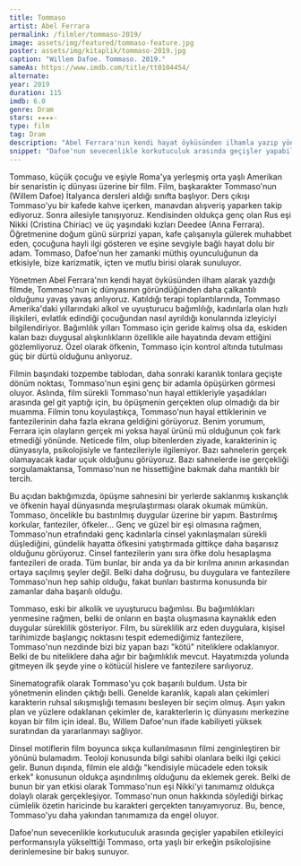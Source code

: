```yaml
---
title: Tommaso
artist: Abel Ferrara
permalink: /filmler/tommaso-2019/
image: assets/img/featured/tommaso-feature.jpg
poster: assets/img/kitaplik/tommaso-2019.jpg
caption: "Willem Dafoe. Tommaso. 2019."
sameAs: https://www.imdb.com/title/tt0104454/
alternate:
year: 2019
duration: 115
imdb: 6.0
genre: Dram
stars: ★★★★☆
type: film
tag: Dram
description: "Abel Ferrara'nın kendi hayat öyküsünden ilhamla yazıp yönettiği Tommaso, karmaşık fantezilere ve korkulara açık yürekle yaklaşıyor."
snippet: "Dafoe'nun sevecenlikle korkutuculuk arasında geçişler yapabilen etkileyici performansıyla yükselttiği Tommaso, orta yaşlı bir erkeğin psikolojisine derinlemesine bir bakış sunuyor."
---
```


Tommaso, küçük çocuğu ve eşiyle Roma'ya yerleşmiş orta yaşlı Amerikan bir senaristin iç dünyası üzerine bir film. Film, başkarakter Tommaso'nun (Willem Dafoe) İtalyanca dersleri aldığı sınıfta başlıyor. Ders çıkışı Tommaso'yu bir kafede kahve içerken, manavdan alışveriş yaparken takip ediyoruz. Sonra ailesiyle tanışıyoruz. Kendisinden oldukça genç olan Rus eşi Nikki (Cristina Chiriac) ve üç yaşındaki kızları Deedee (Anna Ferrara). Öğretmenine doğum günü sürprizi yapan, kafe çalışanıyla gülerek muhabbet eden, çocuğuna hayli ilgi gösteren ve eşine sevgiyle bağlı hayat dolu bir adam. Tommaso, Dafoe'nun her zamanki müthiş oyunculuğunun da etkisiyle, bize karizmatik, içten ve mutlu birisi olarak sunuluyor. 

Yönetmen Abel Ferrara'nın kendi hayat öyküsünden ilham alarak yazdığı filmde, Tommaso'nun iç dünyasının göründüğünden daha çalkantılı olduğunu yavaş yavaş anlıyoruz. Katıldığı terapi toplantılarında, Tommaso Amerika'daki yıllarındaki alkol ve uyuşturucu bağımlılığı, kadınlarla olan hızlı ilişkileri, evlatlık edindiği çocuğundan nasıl ayrıldığı konularında izleyiciyi bilgilendiriyor. Bağımlılık yılları Tommaso için geride kalmış olsa da, eskiden kalan bazı duygusal alışkınlıkların özellikle aile hayatında devam ettiğini gözlemliyoruz. Özel olarak öfkenin, Tommaso için kontrol altında tutulması güç bir dürtü olduğunu anlıyoruz. 

Filmin başındaki tozpembe tablodan, daha sonraki karanlık tonlara geçişte dönüm noktası, Tommaso'nun eşini genç bir adamla öpüşürken görmesi oluyor. Aslında, film sürekli Tommaso'nun hayal ettikleriyle yaşadıkları arasında gel git yaptığı için, bu öpüşmenin gerçekten olup olmadığı da bir muamma. Filmin tonu koyulaştıkça, Tommaso'nun hayal ettiklerinin ve fantezilerinin daha fazla ekrana geldiğini görüyoruz. Benim yorumum, Ferrara için olayların gerçek mi yoksa hayal ürünü mü olduğunun çok fark etmediği yönünde. Neticede film, olup bitenlerden ziyade, karakterinin iç dünyasıyla, psikolojisiyle ve fantezileriyle ilgileniyor. Bazı sahnelerin gerçek olamayacak kadar uçuk olduğunu görüyoruz. Bazı sahnelerde ise gerçekliği sorgulamaktansa, Tommaso'nun ne hissettiğine bakmak daha mantıklı bir tercih. 

Bu açıdan baktığımızda, öpüşme sahnesini bir yerlerde saklanmış kıskançlık ve öfkenin hayal dünyasında meşrulaştırması olarak okumak mümkün. Tommaso, öncelikle bu bastırılmış duygular üzerine bir yapım. Bastırılmış korkular, fanteziler, öfkeler... Genç ve güzel bir eşi olmasına rağmen, Tommaso'nun etrafındaki genç kadınlarla cinsel yakınlaşmaları sürekli düşlediğini, gündelik hayatta öfkesini yatıştırmada gittikçe daha başarısız olduğunu görüyoruz. Cinsel fantezilerin yanı sıra öfke dolu hesaplaşma fantezileri de orada. Tüm bunlar, bir anda ya da bir kırılma anının arkasından ortaya saçılmış şeyler değil. Belki daha doğrusu, bu duygulara ve fantezilere Tommaso'nun hep sahip olduğu, fakat bunları bastırma konusunda bir zamanlar daha başarılı olduğu. 

Tommaso, eski bir alkolik ve uyuşturucu bağımlısı. Bu bağımlılıkları yenmesine rağmen, belki de onların en başta oluşmasına kaynaklık eden duygular süreklilik gösteriyor. Film, bu süreklilik arz eden duygulara, kişisel tarihimizde başlangıç noktasını tespit edemediğimiz fantezilere, Tommaso'nun nezdinde bizi biz yapan bazı "kötü" niteliklere odaklanıyor. Belki de bu niteliklere daha ağır bir bağımlıklık mevcut. Hayatımızda yolunda gitmeyen ilk şeyde yine o kötücül hislere ve fantezilere sarılıyoruz.

Sinematografik olarak Tommaso'yu çok başarılı buldum. Usta bir yönetmenin elinden çıktığı belli. Genelde karanlık, kapalı alan çekimleri karakterin ruhsal sıkışmışlığı temasını besleyen bir seçim olmuş. Aşırı yakın plan ve yüzlere odaklanan çekimler de, karakterlerin iç dünyasını merkezine koyan bir film için ideal. Bu, Willem Dafoe'nun ifade kabiliyeti yüksek suratından da yararlanmayı sağlıyor.

Dinsel motiflerin film boyunca sıkça kullanılmasının filmi zenginleştiren bir yönünü bulamadım. Teoloji konusunda bilgi sahibi olanlara belki ilgi çekici gelir. Bunun dışında, filmin ele aldığı "kendisiyle mücadele eden toksik erkek" konusunun oldukça aşındırılmış olduğunu da eklemek gerek. Belki de bunun bir yan etkisi olarak Tommaso'nun eşi Nikki'yi tanımamız oldukça dolaylı olarak gerçekleşiyor. Tommaso'nun onun hakkında söylediği birkaç cümlelik özetin haricinde bu karakteri gerçekten tanıyamıyoruz. Bu, bence, Tommaso'yu daha yakından tanımamıza da engel oluyor. 

Dafoe'nun sevecenlikle korkutuculuk arasında geçişler yapabilen etkileyici performansıyla yükselttiği Tommaso, orta yaşlı bir erkeğin psikolojisine derinlemesine bir bakış sunuyor.





